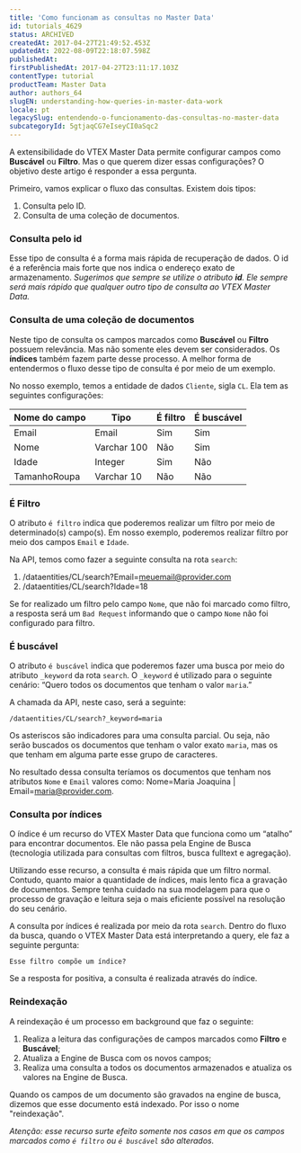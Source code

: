 ```yaml
---
title: 'Como funcionam as consultas no Master Data'
id: tutorials_4629
status: ARCHIVED
createdAt: 2017-04-27T21:49:52.453Z
updatedAt: 2022-08-09T22:18:07.598Z
publishedAt: 
firstPublishedAt: 2017-04-27T23:11:17.103Z
contentType: tutorial
productTeam: Master Data
author: authors_64
slugEN: understanding-how-queries-in-master-data-work
locale: pt
legacySlug: entendendo-o-funcionamento-das-consultas-no-master-data
subcategoryId: 5gtjaqCG7eIseyCI0aSqc2
---
```


A extensibilidade do VTEX Master Data permite configurar campos como **Buscável** ou **Filtro**. Mas o que querem dizer essas configurações? O objetivo deste artigo é responder a essa pergunta.

Primeiro, vamos explicar o fluxo das consultas. Existem dois tipos:

1. Consulta pelo ID.
2. Consulta de uma coleção de documentos.

### Consulta pelo id

Esse tipo de consulta é a forma mais rápida de recuperação de dados. O id é a referência mais forte que nos indica o endereço exato de armazenamento.
_Sugerimos que sempre se utilize o atributo **id**. Ele sempre será mais rápido que qualquer outro tipo de consulta ao VTEX Master Data._

### Consulta de uma coleção de documentos

Neste tipo de consulta os campos marcados como **Buscável** ou **Filtro** possuem relevância. Mas não somente eles devem ser considerados. Os **índices** também fazem parte desse processo. A melhor forma de entendermos o fluxo desse tipo de consulta é por meio de um exemplo.

No nosso exemplo, temos a entidade de dados `Cliente`, sigla `CL`. Ela tem as seguintes configurações:

| Nome do campo     | Tipo     | É filtro     | É buscável     |
| ---------- | ---------- | ---------- | ---------- |
| Email       | Email       | Sim       | Sim       |
| Nome       | Varchar 100       | Não       | Sim       |
| Idade       | Integer       | Sim       | Não       |
| TamanhoRoupa       | Varchar 10       | Não       | Não       |

### É Filtro

O atributo `é filtro` indica que poderemos realizar um filtro por meio de determinado(s) campo(s). Em nosso exemplo, poderemos realizar filtro por meio dos campos `Email` e `Idade`.

Na API, temos como fazer a seguinte consulta na rota `search`:

1. /dataentities/CL/search?Email=meuemail@provider.com
2. /dataentities/CL/search?Idade=18

Se for realizado um filtro pelo campo `Nome`, que não foi marcado como filtro, a resposta será um `Bad Request` informando que o campo `Nome` não foi configurado para filtro.

### É buscável

O atributo `é buscável` indica que poderemos fazer uma busca por meio do atributo `_keyword` da rota `search`. O `_keyword` é utilizado para o seguinte cenário: &#8220;Quero todos os documentos que tenham o valor `maria`.&#8221;

A chamada da API, neste caso, será a seguinte:

`/dataentities/CL/search?_keyword=maria`

Os asteriscos são indicadores para uma consulta parcial. Ou seja, não serão buscados os documentos que tenham o valor exato `maria`, mas os que tenham em alguma parte esse grupo de caracteres.

No resultado dessa consulta teríamos os documentos que tenham nos atributos `Nome` e `Email` valores como: Nome=Maria Joaquina | Email=maria@provider.com.

### Consulta por índices

O índice é um recurso do VTEX Master Data que funciona como um &#8220;atalho&#8221; para encontrar documentos. Ele não passa pela Engine de Busca (tecnologia utilizada para consultas com filtros, busca fulltext e agregação).

Utilizando esse recurso, a consulta é mais rápida que um filtro normal. Contudo, quanto maior a quantidade de índices, mais lento fica a gravação de documentos. Sempre tenha cuidado na sua modelagem para que o processo de gravação e leitura seja o mais eficiente possível na resolução do seu cenário.

A consulta por índices é realizada por meio da rota `search`. Dentro do fluxo da busca, quando o VTEX Master Data está interpretando a query, ele faz a seguinte pergunta:

`Esse filtro compõe um índice?`

Se a resposta for positiva, a consulta é realizada através do índice.

### Reindexação

A reindexação é um processo em background que faz o seguinte:

1. Realiza a leitura das configurações de campos marcados como **Filtro** e **Buscável**;
2. Atualiza a Engine de Busca com os novos campos;
3. Realiza uma consulta a todos os documentos armazenados e atualiza os valores na Engine de Busca.

Quando os campos de um documento são gravados na engine de busca, dizemos que esse documento está indexado. Por isso o nome "reindexação".

_Atenção: esse recurso surte efeito somente nos casos em que os campos marcados como `é filtro` ou `é buscável` são alterados._
